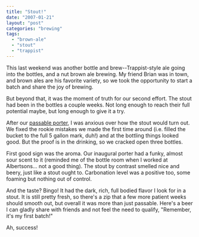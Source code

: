```yaml
---
title: "Stout!"
date: "2007-01-21"
layout: "post"
categories: "brewing"
tags:
  - "brown-ale"
  - "stout"
  - "trappist"
---
```


This last weekend was another bottle and brew--Trappist-style ale going into the bottles, and a nut brown ale brewing. My friend Brian was in town, and brown ales are his favorite variety, so we took the opportunity to start a batch and share the joy of brewing.

But beyond that, it was the moment of truth for our second effort. The stout had been in the bottles a couple weeks. Not long enough to reach their full potential maybe, but long enough to give it a try.

After our [passable porter](https://brew.robotlikes.com/?p=22), I was anxious over how the stout would turn out. We fixed the rookie mistakes we made the first time around (i.e. filled the bucket to the full 5 gallon mark, duh!) and at the bottling things looked good. But the proof is in the drinking, so we cracked open three bottles.

First good sign was the aroma. Our inaugural porter had a funky, almost sour scent to it (reminded me of the bottle room when I worked at Albertsons... not a good thing). The stout by contrast smelled nice and beery, just like a stout ought to. Carbonation level was a positive too, some foaming but nothing out of control.

And the taste? Bingo! It had the dark, rich, full bodied flavor I look for in a stout. It is still pretty fresh, so there's a zip that a few more patient weeks should smooth out, but overall it was more than just passable. Here's a beer I can gladly share with friends and not feel the need to qualify, "Remember, it's my first batch!"

Ah, success!
